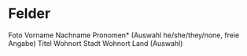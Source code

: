 Felder
======

Foto
Vorname
Nachname
Pronomen* (Auswahl he/she/they/none, freie Angabe)
Titel
Wohnort Stadt
Wohnort Land (Auswahl)


